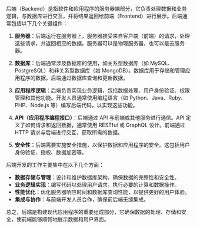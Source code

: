 后端（Backend）是指软件和应用程序的服务器端部分，它负责处理数据和业务逻辑，与数据库进行交互，并将结果返回给前端（Frontend）进行展示。后端通常包括以下几个关键组件：

1. **服务器**：后端运行在服务器上，服务器接受来自客户端（前端）的请求，处理这些请求，并返回相应的数据。服务器可以是物理服务器，也可以是云服务器。

2. **数据库**：后端通常涉及数据库的使用，如关系型数据库（如 MySQL、PostgreSQL）和非关系型数据库（如 MongoDB）。数据库用于存储和管理应用程序的数据，后端通过数据库查询和更新数据。

3. **应用程序逻辑**：后端负责实现业务逻辑，包括数据处理、用户身份验证、权限管理和其他功能。开发人员通常使用编程语言（如 Python、Java、Ruby、PHP、Node.js 等）编写后端代码，以实现这些功能。

4. **API（应用程序编程接口）**：后端通过 API 与前端或其他服务进行通信。API 定义了如何请求和返回数据，通常使用 RESTful 或 GraphQL 设计。前端通过 HTTP 请求与后端进行交互，获取所需的数据。

5. **安全性**：后端需要实施安全措施，以保护数据和应用程序的安全。这包括用户身份验证、授权、数据加密等。

后端开发的工作主要集中在以下几个方面：

- **数据存储与管理**：设计和维护数据库架构，确保数据的完整性和安全性。
- **业务逻辑实现**：编写代码以处理用户请求，执行必要的计算和数据操作。
- **性能优化**：优化服务器响应时间和数据库查询性能，以提供更好的用户体验。
- **集成与协作**：与前端开发人员合作，确保前后端无缝集成。

总之，后端是构建现代应用程序的重要组成部分，它确保数据的处理、存储和安全，使前端能够顺畅地展示数据和用户界面。